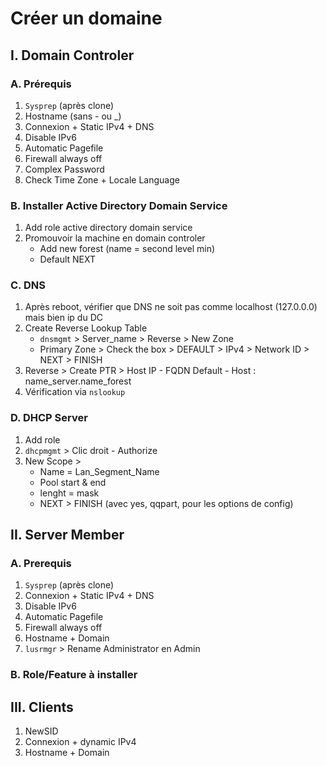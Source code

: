 # Créer un domaine

## I. Domain Controler

### A. Prérequis

1. `Sysprep` (après clone)
2. Hostname (sans - ou _)
3. Connexion + Static IPv4 + DNS
4. Disable IPv6
5. Automatic Pagefile
6. Firewall always off
7. Complex Password
8. Check Time Zone + Locale Language

### B. Installer Active Directory Domain Service

1. Add role active directory domain service
2. Promouvoir la machine en domain controler
     * Add new forest (name = second level min)
     * Default NEXT

### C. DNS

1. Après reboot, vérifier que DNS ne soit pas comme localhost (127.0.0.0) mais bien ip du DC
2. Create Reverse Lookup Table
     * `dnsmgmt` > Server_name > Reverse > New Zone
     * Primary Zone > Check the box > DEFAULT > IPv4 > Network ID > NEXT > FINISH
3. Reverse > Create PTR > Host IP - FQDN Default - Host : name_server.name_forest
4. Vérification via `nslookup`

### D. DHCP Server

1. Add role
2. `dhcpmgmt` > Clic droit - Authorize
3. New Scope > 
     * Name = Lan_Segment_Name
     * Pool start & end
     * lenght = mask
     * NEXT > FINISH (avec yes, qqpart, pour les options de config)

## II. Server Member

### A. Prerequis

1. `Sysprep` (après clone)
2. Connexion + Static IPv4 + DNS
3. Disable IPv6
4. Automatic Pagefile
5. Firewall always off
6. Hostname + Domain
7. `lusrmgr` > Rename Administrator en Admin

### B. Role/Feature à installer

## III. Clients

1. NewSID
2. Connexion + dynamic IPv4
3. Hostname + Domain
